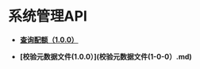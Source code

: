 # 系统管理API<a name="ges_03_0012"></a>

-   **[查询配额（1.0.0）](查询配额（1-0-0）.md)**  

-   **[校验元数据文件\(1.0.0）](校验元数据文件(1-0-0）.md)**  



